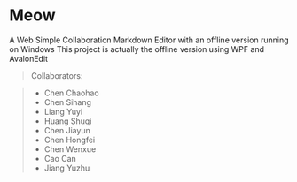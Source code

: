 # Meow
A Web Simple Collaboration Markdown Editor with an offline version running on Windows
This project is actually the offline version using WPF and AvalonEdit
>Collaborators:

>* Chen Chaohao
>* Chen Sihang
>* Liang Yuyi
>* Huang Shuqi
>* Chen Jiayun
>* Chen Hongfei
>* Chen Wenxue
>* Cao Can
>* Jiang Yuzhu
